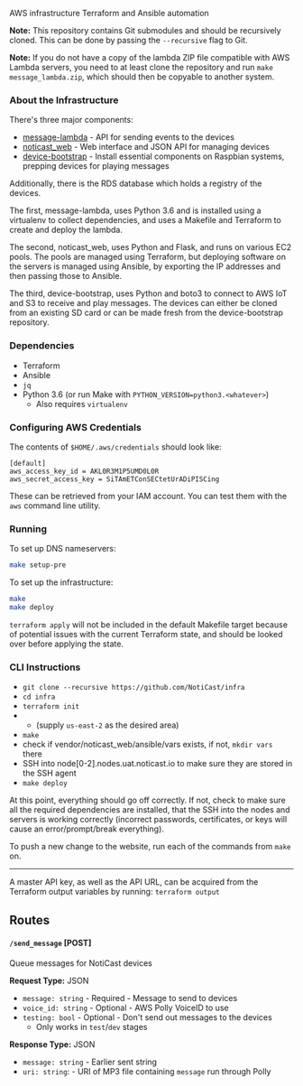 AWS infrastructure Terraform and Ansible automation

**Note:** This repository contains Git submodules and should be recursively
cloned. This can be done by passing the `--recursive` flag to Git.

**Note:** If you do not have a copy of the lambda ZIP file compatible with
AWS Lambda servers, you need to at least clone the repository and run
`make message_lambda.zip`, which should then be copyable to another system.

### About the Infrastructure

There's three major components:

- [message-lambda](https://github.com/NotiCast/message-lambda) - API for
sending events to the devices
- [noticast_web](https://github.com/NotiCast/web) - Web interface and JSON API
for managing devices
- [device-bootstrap](https://github.com/NotiCast/device-bootstrap) - Install
essential components on Raspbian systems, prepping devices for playing messages

Additionally, there is the RDS database which holds a registry of the devices.

The first, message-lambda, uses Python 3.6 and is installed using a virtualenv
to collect dependencies, and uses a Makefile and Terraform to create and
deploy the lambda.

The second, noticast_web, uses Python and Flask, and runs on various EC2 pools.
The pools are managed using Terraform, but deploying software on the servers
is managed using Ansible, by exporting the IP addresses and then passing
those to Ansible.

The third, device-bootstrap, uses Python and boto3 to connect to AWS IoT and S3
to receive and play messages. The devices can either be cloned from an existing
SD card or can be made fresh from the device-bootstrap repository.

### Dependencies

- Terraform
- Ansible
- `jq`
- Python 3.6 (or run Make with `PYTHON_VERSION=python3.<whatever>`)
  - Also requires `virtualenv`

### Configuring AWS Credentials


The contents of `$HOME/.aws/credentials` should look like:

```
[default]
aws_access_key_id = AKL0R3M1P5UMD0L0R
aws_secret_access_key = SiTAmETConSECtetUrADiPISCing
```

These can be retrieved from your IAM account. You can test them with the `aws`
command line utility.

### Running

To set up DNS nameservers:

```bash
make setup-pre
```

To set up the infrastructure:

```bash
make
make deploy
```

`terraform apply` will not be included in the default Makefile target because
of potential issues with the current Terraform state, and should be looked over
before applying the state.

### CLI Instructions

- `git clone --recursive https://github.com/NotiCast/infra`
- `cd infra`
- `terraform init`
- - (supply `us-east-2` as the desired area)
- `make`
-  check if vendor/noticast_web/ansible/vars exists, if not, `mkdir vars` there
- SSH into node[0-2].nodes.uat.noticast.io to make sure they are stored in
the SSH agent
- `make deploy`

At this point, everything should go off correctly. If not, check to make
sure all the required dependencies are installed, that the SSH into the nodes
and servers is working correctly (incorrect passwords, certificates, or keys 
will cause an error/prompt/break everything).

To push a new change to the website, run each of the commands from `make` on.

---

A master API key, as well as the API URL, can be acquired from the Terraform
output variables by running: `terraform output`

## Routes

#### `/send_message` [POST]

Queue messages for NotiCast devices

**Request Type:** JSON

- `message: string` - Required - Message to send to devices
- `voice_id: string` - Optional - AWS Polly VoiceID to use
- `testing: bool` - Optional - Don't send out messages to the devices
  - Only works in `test`/`dev` stages

**Response Type:** JSON

- `message: string` - Earlier sent string
- `uri: string`: - URI of MP3 file containing `message` run through Polly
